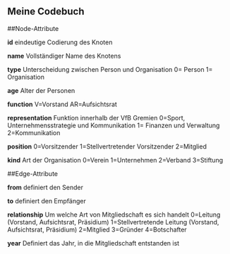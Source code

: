 ## Meine Codebuch

##Node-Attribute

**id**
eindeutige Codierung des Knoten

**name**
Vollständiger Name des Knotens

**type**
Unterscheidung zwischen Person und Organisation
0= Person
1= Organisation

**age**
Alter der Personen

**function**
V=Vorstand
AR=Aufsichtsrat

**representation**
Funktion innerhalb der VfB Gremien
0=Sport, Unternehmensstrategie und Kommunikation
1= Finanzen und Verwaltung
2=Kommunikation

**position**
0=Vorsitzender
1=Stellvertretender Vorsitzender
2=Mitglied

**kind**
Art der Organisation
0=Verein
1=Unternehmen
2=Verband
3=Stiftung


##Edge-Attribute

**from**
definiert den Sender 

**to**
definiert den Empfänger 

**relationship**
Um welche Art von Mitgliedschaft es sich handelt
0=Leitung (Vorstand, Aufsichtsrat, Präsidium)
1=Stellvertretende Leitung (Vorstand, Aufsichtsrat, Präsidium)
2=Mitglied
3=Gründer
4=Botschafter

**year**
Definiert das Jahr, in die Mitgliedschaft entstanden ist
